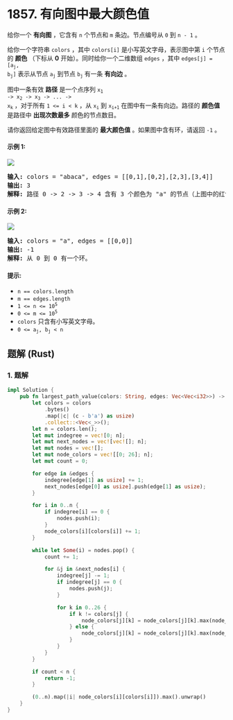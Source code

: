 # 1857. 有向图中最大颜色值
给你一个 **有向图** ，它含有 `n` 个节点和 `m` 条边。节点编号从 `0` 到 `n - 1` 。

给你一个字符串 `colors` ，其中 `colors[i]` 是小写英文字母，表示图中第 `i` 个节点的 **颜色** （下标从 **0** 开始）。同时给你一个二维数组 `edges` ，其中 <code>edges[j] = [a<sub>j</sub>, b<sub>j</sub>]</code> 表示从节点 <code>a<sub>j</sub></code> 到节点 <code>b<sub>j</sub></code> 有一条 **有向边** 。

图中一条有效 **路径** 是一个点序列 <code>x<sub>1</sub> -> x<sub>2</sub> -> x<sub>3</sub> -> ... -> x<sub>k</sub></code> ，对于所有 `1 <= i < k` ，从 <code>x<sub>i</sub></code> 到 <code>x<sub>i+1</sub></code> 在图中有一条有向边。路径的 **颜色值** 是路径中 **出现次数最多** 颜色的节点数目。

请你返回给定图中有效路径里面的 **最大颜色值** 。如果图中含有环，请返回 `-1` 。

#### 示例 1:
![](https://assets.leetcode.com/uploads/2021/04/21/leet1.png)
<pre>
<strong>输入:</strong> colors = "abaca", edges = [[0,1],[0,2],[2,3],[3,4]]
<strong>输出:</strong> 3
<strong>解释:</strong> 路径 0 -> 2 -> 3 -> 4 含有 3 个颜色为 "a" 的节点（上图中的红色节点）。
</pre>

#### 示例 2:
![](https://assets.leetcode.com/uploads/2021/04/21/leet2.png)
<pre>
<strong>输入:</strong> colors = "a", edges = [[0,0]]
<strong>输出:</strong> -1
<strong>解释:</strong> 从 0 到 0 有一个环。
</pre>

#### 提示:
* `n == colors.length`
* `m == edges.length`
* <code>1 <= n <= 10<sup>5</sup></code>
* <code>0 <= m <= 10<sup>5</sup></code>
* `colors` 只含有小写英文字母。
* <code>0 <= a<sub>j</sub>, b<sub>j</sub> < n</code>

## 题解 (Rust)

### 1. 题解
```Rust
impl Solution {
    pub fn largest_path_value(colors: String, edges: Vec<Vec<i32>>) -> i32 {
        let colors = colors
            .bytes()
            .map(|c| (c - b'a') as usize)
            .collect::<Vec<_>>();
        let n = colors.len();
        let mut indegree = vec![0; n];
        let mut next_nodes = vec![vec![]; n];
        let mut nodes = vec![];
        let mut node_colors = vec![[0; 26]; n];
        let mut count = 0;

        for edge in &edges {
            indegree[edge[1] as usize] += 1;
            next_nodes[edge[0] as usize].push(edge[1] as usize);
        }

        for i in 0..n {
            if indegree[i] == 0 {
                nodes.push(i);
            }
            node_colors[i][colors[i]] += 1;
        }

        while let Some(i) = nodes.pop() {
            count += 1;

            for &j in &next_nodes[i] {
                indegree[j] -= 1;
                if indegree[j] == 0 {
                    nodes.push(j);
                }

                for k in 0..26 {
                    if k != colors[j] {
                        node_colors[j][k] = node_colors[j][k].max(node_colors[i][k]);
                    } else {
                        node_colors[j][k] = node_colors[j][k].max(node_colors[i][k] + 1);
                    }
                }
            }
        }

        if count < n {
            return -1;
        }

        (0..n).map(|i| node_colors[i][colors[i]]).max().unwrap()
    }
}
```
